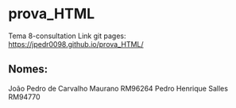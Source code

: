 # prova_HTML
Tema 8-consultation
Link git pages: https://jpedr0098.github.io/prova_HTML/
## Nomes:
João Pedro de Carvalho Maurano RM96264
Pedro Henrique Salles RM94770